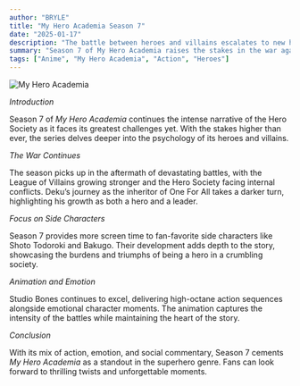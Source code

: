 ```yaml
---
author: "BRYLE"
title: "My Hero Academia Season 7"
date: "2025-01-17"
description: "The battle between heroes and villains escalates to new heights."
summary: "Season 7 of My Hero Academia raises the stakes in the war against the League of Villains."
tags: ["Anime", "My Hero Academia", "Action", "Heroes"]
---
```


![My Hero Academia](/images/my-hero-academia.jpg)

*Introduction*

Season 7 of *My Hero Academia* continues the intense narrative of the Hero Society as it faces its greatest challenges yet. With the stakes higher than ever, the series delves deeper into the psychology of its heroes and villains.

*The War Continues*

The season picks up in the aftermath of devastating battles, with the League of Villains growing stronger and the Hero Society facing internal conflicts. Deku’s journey as the inheritor of One For All takes a darker turn, highlighting his growth as both a hero and a leader.

*Focus on Side Characters*

Season 7 provides more screen time to fan-favorite side characters like Shoto Todoroki and Bakugo. Their development adds depth to the story, showcasing the burdens and triumphs of being a hero in a crumbling society.

*Animation and Emotion*

Studio Bones continues to excel, delivering high-octane action sequences alongside emotional character moments. The animation captures the intensity of the battles while maintaining the heart of the story.

*Conclusion*

With its mix of action, emotion, and social commentary, Season 7 cements *My Hero Academia* as a standout in the superhero genre. Fans can look forward to thrilling twists and unforgettable moments.
